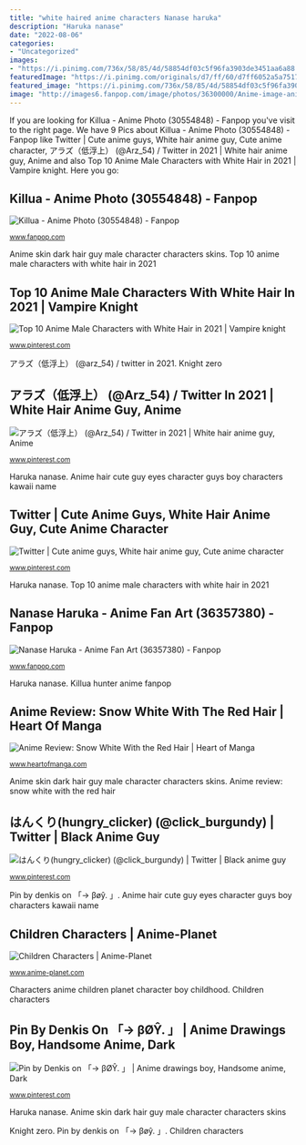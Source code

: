 ```yaml
---
title: "white haired anime characters Nanase haruka"
description: "Haruka nanase"
date: "2022-08-06"
categories:
- "Uncategorized"
images:
- "https://i.pinimg.com/736x/58/85/4d/58854df03c5f96fa3903de3451aa6a88.jpg"
featuredImage: "https://i.pinimg.com/originals/d7/ff/60/d7ff6052a5a751764344abe27dd49d8e.jpg"
featured_image: "https://i.pinimg.com/736x/58/85/4d/58854df03c5f96fa3903de3451aa6a88.jpg"
image: "http://images6.fanpop.com/image/photos/36300000/Anime-image-anime-36357380-1920-1040.jpg"
---
```


If you are looking for Killua - Anime Photo (30554848) - Fanpop you've visit to the right page. We have 9 Pics about Killua - Anime Photo (30554848) - Fanpop like Twitter | Cute anime guys, White hair anime guy, Cute anime character, アラズ（低浮上） (@Arz_54) / Twitter in 2021 | White hair anime guy, Anime and also Top 10 Anime Male Characters with White Hair in 2021 | Vampire knight. Here you go:

## Killua - Anime Photo (30554848) - Fanpop

![Killua - Anime Photo (30554848) - Fanpop](http://images5.fanpop.com/image/photos/30500000/Killua-anime-30554848-920-454.jpg "Haruka nanase")

<small>www.fanpop.com</small>

Anime skin dark hair guy male character characters skins. Top 10 anime male characters with white hair in 2021

## Top 10 Anime Male Characters With White Hair In 2021 | Vampire Knight

![Top 10 Anime Male Characters with White Hair in 2021 | Vampire knight](https://i.pinimg.com/736x/8a/c2/b0/8ac2b0645fe6e4e64759d615522ad32d.jpg "Anime skin dark hair guy male character characters skins")

<small>www.pinterest.com</small>

アラズ（低浮上） (@arz_54) / twitter in 2021. Knight zero

## アラズ（低浮上） (@Arz_54) / Twitter In 2021 | White Hair Anime Guy, Anime

![アラズ（低浮上） (@Arz_54) / Twitter in 2021 | White hair anime guy, Anime](https://i.pinimg.com/736x/e5/4d/93/e54d9336a0c874cd42094dad27279889.jpg "Anime hair cute guy eyes character guys boy characters kawaii name")

<small>www.pinterest.com</small>

Haruka nanase. Anime hair cute guy eyes character guys boy characters kawaii name

## Twitter | Cute Anime Guys, White Hair Anime Guy, Cute Anime Character

![Twitter | Cute anime guys, White hair anime guy, Cute anime character](https://i.pinimg.com/736x/58/85/4d/58854df03c5f96fa3903de3451aa6a88.jpg "Killua hunter anime fanpop")

<small>www.pinterest.com</small>

Haruka nanase. Top 10 anime male characters with white hair in 2021

## Nanase Haruka - Anime Fan Art (36357380) - Fanpop

![Nanase Haruka - Anime Fan Art (36357380) - Fanpop](http://images6.fanpop.com/image/photos/36300000/Anime-image-anime-36357380-1920-1040.jpg "Knight zero")

<small>www.fanpop.com</small>

Haruka nanase. Killua hunter anime fanpop

## Anime Review: Snow White With The Red Hair | Heart Of Manga

![Anime Review: Snow White With the Red Hair | Heart of Manga](https://www.heartofmanga.com/wp-content/uploads/2015/08/Screen-Shot-2015-08-11-at-4.57.31-PM.png "Nanase haruka")

<small>www.heartofmanga.com</small>

Anime skin dark hair guy male character characters skins. Anime review: snow white with the red hair

## はんくり(hungry_clicker) (@click_burgundy) | Twitter | Black Anime Guy

![はんくり(hungry_clicker) (@click_burgundy) | Twitter | Black anime guy](https://i.pinimg.com/originals/d7/ff/60/d7ff6052a5a751764344abe27dd49d8e.jpg "Anime skin dark hair guy male character characters skins")

<small>www.pinterest.com</small>

Pin by denkis on 「→ βøŷ. 」. Anime hair cute guy eyes character guys boy characters kawaii name

## Children Characters | Anime-Planet

![Children Characters | Anime-Planet](https://www.anime-planet.com/images/characters/tags/children-371.jpg "Anime skin dark hair guy male character characters skins")

<small>www.anime-planet.com</small>

Characters anime children planet character boy childhood. Children characters

## Pin By Denkis On 「→ βØŶ. 」 | Anime Drawings Boy, Handsome Anime, Dark

![Pin by Denkis on 「→ βØŶ. 」 | Anime drawings boy, Handsome anime, Dark](https://i.pinimg.com/736x/ec/8e/08/ec8e08367c3bc2f9812c225eeb1f9fd2.jpg "Top 10 anime male characters with white hair in 2021")

<small>www.pinterest.com</small>

Haruka nanase. Anime skin dark hair guy male character characters skins

Knight zero. Pin by denkis on 「→ βøŷ. 」. Children characters
